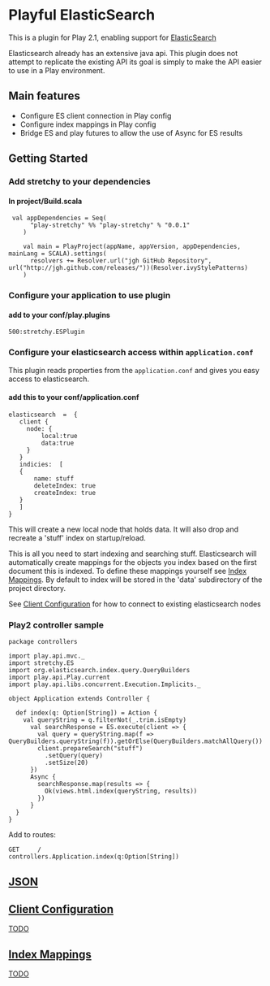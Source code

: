# Playful  ElasticSearch

This is a plugin for Play 2.1, enabling support for [ElasticSearch](http://www.elasticsearch.org)

Elasticsearch already has an extensive  java api. This plugin does not attempt to replicate the existing API its
goal is simply to make the API easier to use in a  Play environment.

## Main features

 * Configure ES client connection in Play config
 * Configure index mappings in Play config
 * Bridge ES and play futures to allow the  use of Async for ES results


## Getting Started

### Add stretchy to your dependencies

#### In project/Build.scala

```
 val appDependencies = Seq(
      "play-stretchy" %% "play-stretchy" % "0.0.1"
    )

    val main = PlayProject(appName, appVersion, appDependencies, mainLang = SCALA).settings(
      resolvers += Resolver.url("jgh GitHub Repository", url("http://jgh.github.com/releases/"))(Resolver.ivyStylePatterns)
    )
```


### Configure your application to use plugin

#### add to your conf/play.plugins

```
500:stretchy.ESPlugin
```

### Configure your elasticsearch access within `application.conf`

This plugin reads properties from the `application.conf` and gives you easy access to  elasticsearch.

#### add this to your conf/application.conf

```
elasticsearch  =  {
   client {
     node: {
         local:true
         data:true
     }
   }
   indicies:  [
   {
       name: stuff
       deleteIndex: true
       createIndex: true
   }
   ]
}
```
This will create a new local node that holds data. It will also drop and recreate a 'stuff' index on startup/reload.

This is  all you  need to start  indexing  and searching stuff.   Elasticsearch will automatically create mappings  for the  objects you index based  on the
 first  document  this  is  indexed.  To  define  these mappings yourself see [Index Mappings](IndexMappings).  By default to index  will be stored in  the  'data' subdirectory  of the project directory.

See [Client Configuration](#ClientConfig)  for  how to connect  to existing  elasticsearch nodes

### Play2 controller sample

```
package controllers

import play.api.mvc._
import stretchy.ES
import org.elasticsearch.index.query.QueryBuilders
import play.api.Play.current
import play.api.libs.concurrent.Execution.Implicits._

object Application extends Controller {

  def index(q: Option[String]) = Action {
    val queryString = q.filterNot(_.trim.isEmpty)
      val searchResponse = ES.execute(client => {
        val query = queryString.map(f => QueryBuilders.queryString(f)).getOrElse(QueryBuilders.matchAllQuery())
        client.prepareSearch("stuff")
          .setQuery(query)
          .setSize(20)
      })
      Async {
        searchResponse.map(results => {
          Ok(views.html.index(queryString, results))
        })
      }
  }
}
```
Add  to  routes:
```
GET     /                    controllers.Application.index(q:Option[String])
```

## <a href="#JSON"/> JSON

## <a href="#ClientConfig"/> Client Configuration
TODO
## <a href="#IndexMappings"/>Index Mappings
TODO
